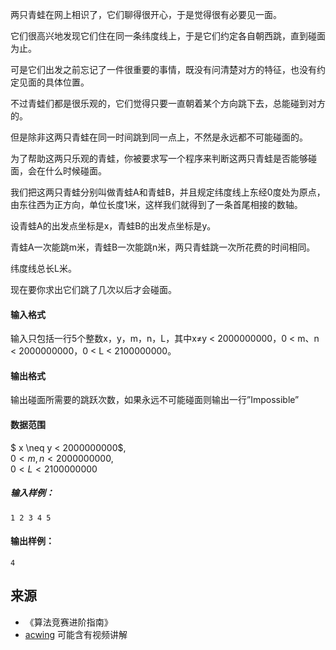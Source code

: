两只青蛙在网上相识了，它们聊得很开心，于是觉得很有必要见一面。

它们很高兴地发现它们住在同一条纬度线上，于是它们约定各自朝西跳，直到碰面为止。

可是它们出发之前忘记了一件很重要的事情，既没有问清楚对方的特征，也没有约定见面的具体位置。

不过青蛙们都是很乐观的，它们觉得只要一直朝着某个方向跳下去，总能碰到对方的。

但是除非这两只青蛙在同一时间跳到同一点上，不然是永远都不可能碰面的。

为了帮助这两只乐观的青蛙，你被要求写一个程序来判断这两只青蛙是否能够碰面，会在什么时候碰面。

我们把这两只青蛙分别叫做青蛙A和青蛙B，并且规定纬度线上东经0度处为原点，由东往西为正方向，单位长度1米，这样我们就得到了一条首尾相接的数轴。

设青蛙A的出发点坐标是x，青蛙B的出发点坐标是y。

青蛙A一次能跳m米，青蛙B一次能跳n米，两只青蛙跳一次所花费的时间相同。

纬度线总长L米。

现在要你求出它们跳了几次以后才会碰面。

#### 输入格式

输入只包括一行5个整数x，y，m，n，L，其中x≠y < 2000000000，0 < m、n < 2000000000，0 < L < 2100000000。

#### 输出格式

输出碰面所需要的跳跃次数，如果永远不可能碰面则输出一行”Impossible”

#### 数据范围

$ x \neq y < 2000000000$,  
$0 < m,n < 2000000000$,  
$0 < L < 2100000000$

##### 输入样例：

```
1 2 3 4 5
```

#### 输出样例：

```
4
```

## 来源 
- 《算法竞赛进阶指南》
- [acwing](https://www.acwing.com/problem/content/224/) 可能含有视频讲解